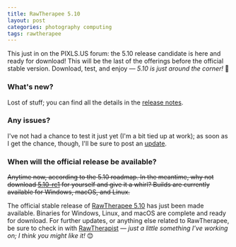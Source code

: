 ```yaml
---
title: RawTherapee 5.10
layout: post
categories: photography computing
tags: rawtherapee
---
```


This just in on the PIXLS.US forum: the 5.10 release candidate is here and ready for download! This will be the last of the offerings before the official stable version. Download, test, and enjoy&nbsp;— <i>5.10 is just around the corner!</i> 🎉

<!--<p>
<center>
<img src="https://www.talent-republic.tv/wp-content/uploads/2020/08/RawTherapee-768x113.png" alt="RT Logo" width="500>
</center>
</p>-->

### What's new? ###

Lost of stuff; you can find all the details in the [release&nbsp;notes](https://github.com/Beep6581/RawTherapee/blob/6967de2f89d5b49b5818f4afa27aa0f941b4028f/RELEASE_NOTES.txt).

### Any issues? ###

I've not had a chance to test it just yet (I'm a bit tied up at work); as soon as I get the chance, though, I'll be sure to post an [update](https://discuss.pixls.us/t/rawtherapee-5-10-release-candidate-1-ready/42051/8?u=martbetz).

### When will the official release be available? ###

<p>
   <s>Anytime now, according to the 5.10 roadmap. In the meantime, why not download <a href="https://discuss.pixls.us/t/rawtherapee-5-10-release-candidate-1-ready/42051">5.10-rc1</a> for yourself and give it a whirl? Builds are currently available for Windows, macOS, and Linux.</s>
</p>

The official stable release of [RawTherapee 5.10](http://rawtherapee.com) has just been made available. Binaries for Windows, Linux, and macOS are complete and ready for download. For further updates, or anything else related to RawTherapee, be sure to check in with <a href="https://martbetz.github.io/WIP/homepage.html">RawTherapist</a> — <i> just a little something I’ve working on; I think you might like it!</i> 😊

